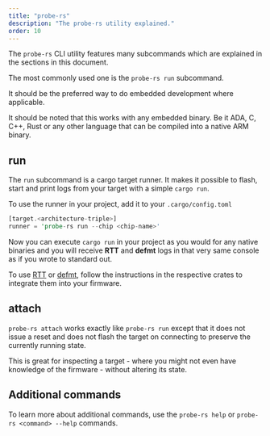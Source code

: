 ```yaml
---
title: "probe-rs"
description: "The probe-rs utility explained."
order: 10
---
```


The `probe-rs` CLI utility features many subcommands which are explained in the sections in this document.

The most commonly used one is the `probe-rs run` subcommand.

It should be the preferred way to do embedded development where applicable.

It should be noted that this works with any embedded binary. Be it ADA, C, C++, Rust or any other language that can be compiled into a native ARM binary.

## run

The `run` subcommand is a cargo target runner. It makes it possible to flash, start and print logs from your target with a simple `cargo run`.

To use the runner in your project, add it to your `.cargo/config.toml`

<probe-rs-code>

```rust { title=".cargo/config.toml" }
[target.<architecture-triple>]
runner = 'probe-rs run --chip <chip-name>'
```

Now you can execute `cargo run` in your project as you would for any native binaries and you will receive **RTT** and **defmt** logs in that very same console as if you wrote to standard out.

To use [RTT](https://docs.rs/rtt-target/latest/rtt_target/) or [defmt](https://docs.rs/defmt/0.3.5/defmt/), follow the instructions in the respective crates to integrate them into your firmware.

## attach

`probe-rs attach` works exactly like `probe-rs run` except that it does not issue a reset and does not flash the target on connecting to preserve the currently running state.

This is great for inspecting a target - where you might not even have knowledge of the firmware - without altering its state.

## Additional commands

To learn more about additional commands, use the `probe-rs help` or `probe-rs <command> --help` commands.

</probe-rs-code>
